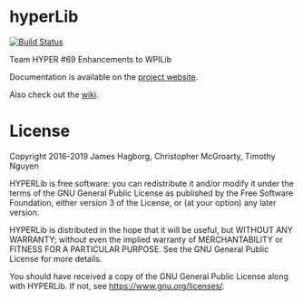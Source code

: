 # hyperLib

[![Build Status](https://travis-ci.org/teamhyper/hyperLib.svg?branch=master)](https://travis-ci.org/teamhyper/hyperLib)

Team HYPER #69 Enhancements to WPILib

Documentation is available on the [project website](https://teamhyper.github.io/hyperLib).

Also check out the [wiki](https://github.com/teamhyper/hyperlib/wiki).

# License
Copyright 2016-2019 James Hagborg, Christopher McGroarty, Timothy Nguyen

HYPERLib is free software: you can redistribute it and/or modify it
under the terms of the GNU General Public License as published by
the Free Software Foundation, either version 3 of the License, or
(at your option) any later version.
	
HYPERLib is distributed in the hope that it will be useful, but WITHOUT
ANY WARRANTY; without even the implied warranty of MERCHANTABILITY or
FITNESS FOR A PARTICULAR PURPOSE.  See the GNU General Public License
for more details.

You should have received a copy of the GNU General Public License
along with HYPERLib.  If not, see <https://www.gnu.org/licenses/>.
